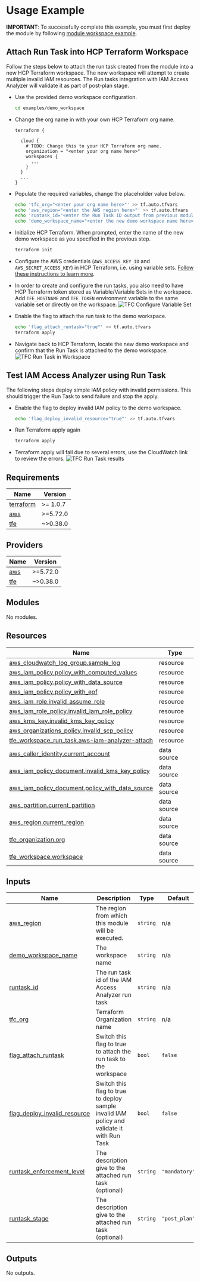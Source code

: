 <!-- BEGIN_TF_DOCS -->
# Usage Example

**IMPORTANT**: To successfully complete this example, you must first deploy the module by following [module workspace example](../module\_workspace/README.md).

## Attach Run Task into HCP Terraform Workspace

Follow the steps below to attach the run task created from the module into a new HCP Terraform workspace. The new workspace will attempt to create multiple invalid IAM resources. The Run tasks integration with IAM Access Analyzer will validate it as part of post-plan stage.

* Use the provided demo workspace configuration.

  ```bash
  cd examples/demo_workspace
  ```

* Change the org name in with your own HCP Terraform org name.

  ```hcl
  terraform {

    cloud {
      # TODO: Change this to your HCP Terraform org name.
      organization = "<enter your org name here>"
      workspaces {
        ...
      }
    }
    ...
  }
  ```

* Populate the required variables, change the placeholder value below.

  ```bash
  echo 'tfc_org="<enter your org name here>"' >> tf.auto.tfvars
  echo 'aws_region="<enter the AWS region here>"' >> tf.auto.tfvars
  echo 'runtask_id="<enter the Run Task ID output from previous module deployment>"' >> tf.auto.tfvars
  echo 'demo_workspace_name="<enter the new demo workspace name here>"' >> tf.auto.tfvars
  ```

* Initialize HCP Terraform. When prompted, enter the name of the new demo workspace as you specified in the previous step.

  ```bash
  terraform init
  ```

* Configure the AWS credentials (`AWS_ACCESS_KEY_ID` and `AWS_SECRET_ACCESS_KEY`) in HCP Terraform, i.e. using variable sets. [Follow these instructions to learn more](https://developer.hashicorp.com/terraform/tutorials/cloud-get-started/cloud-create-variable-set).

* In order to create and configure the run tasks, you also need to have HCP Terraform token stored as Variable/Variable Sets in the workspace. Add `TFE_HOSTNAME` and `TFE_TOKEN` environment variable to the same variable set or directly on the workspace. ![TFC Configure Variable Set](../diagram/TerraformCloud-VariableSets.png?raw=true "Configure HCP Terraform Variable Set")

* Enable the flag to attach the run task to the demo workspace.

   ```bash
   echo 'flag_attach_runtask="true"' >> tf.auto.tfvars
   terraform apply
   ```

* Navigate back to HCP Terraform, locate the new demo workspace and confirm that the Run Task is attached to the demo workspace. ![TFC Run Task in Workspace](../../diagram/TerraformCloud-RunTaskWorkspace.png?raw=true "Run Task attached to the demo workspace")

## Test IAM Access Analyzer using Run Task

The following steps deploy simple IAM policy with invalid permissions. This should trigger the Run Task to send failure and stop the apply.

* Enable the flag to deploy invalid IAM policy to the demo workspace.

  ```bash
  echo 'flag_deploy_invalid_resource="true"' >> tf.auto.tfvars
  ```

* Run Terraform apply again

  ```bash
  terraform apply
  ```

* Terraform apply will fail due to several errors, use the CloudWatch link to review the errors. ![TFC Run Task results](../../diagram/TerraformCloud-RunTaskOutput.png?raw=true "Run Task output with IAM Access Analyzer validation")

## Requirements

| Name | Version |
|------|---------|
| <a name="requirement_terraform"></a> [terraform](#requirement\_terraform) | >= 1.0.7 |
| <a name="requirement_aws"></a> [aws](#requirement\_aws) | >=5.72.0 |
| <a name="requirement_tfe"></a> [tfe](#requirement\_tfe) | ~>0.38.0 |

## Providers

| Name | Version |
|------|---------|
| <a name="provider_aws"></a> [aws](#provider\_aws) | >=5.72.0 |
| <a name="provider_tfe"></a> [tfe](#provider\_tfe) | ~>0.38.0 |

## Modules

No modules.

## Resources

| Name | Type |
|------|------|
| [aws_cloudwatch_log_group.sample_log](https://registry.terraform.io/providers/hashicorp/aws/latest/docs/resources/cloudwatch_log_group) | resource |
| [aws_iam_policy.policy_with_computed_values](https://registry.terraform.io/providers/hashicorp/aws/latest/docs/resources/iam_policy) | resource |
| [aws_iam_policy.policy_with_data_source](https://registry.terraform.io/providers/hashicorp/aws/latest/docs/resources/iam_policy) | resource |
| [aws_iam_policy.policy_with_eof](https://registry.terraform.io/providers/hashicorp/aws/latest/docs/resources/iam_policy) | resource |
| [aws_iam_role.invalid_assume_role](https://registry.terraform.io/providers/hashicorp/aws/latest/docs/resources/iam_role) | resource |
| [aws_iam_role_policy.invalid_iam_role_policy](https://registry.terraform.io/providers/hashicorp/aws/latest/docs/resources/iam_role_policy) | resource |
| [aws_kms_key.invalid_kms_key_policy](https://registry.terraform.io/providers/hashicorp/aws/latest/docs/resources/kms_key) | resource |
| [aws_organizations_policy.invalid_scp_policy](https://registry.terraform.io/providers/hashicorp/aws/latest/docs/resources/organizations_policy) | resource |
| [tfe_workspace_run_task.aws-iam-analyzer-attach](https://registry.terraform.io/providers/hashicorp/tfe/latest/docs/resources/workspace_run_task) | resource |
| [aws_caller_identity.current_account](https://registry.terraform.io/providers/hashicorp/aws/latest/docs/data-sources/caller_identity) | data source |
| [aws_iam_policy_document.invalid_kms_key_policy](https://registry.terraform.io/providers/hashicorp/aws/latest/docs/data-sources/iam_policy_document) | data source |
| [aws_iam_policy_document.policy_with_data_source](https://registry.terraform.io/providers/hashicorp/aws/latest/docs/data-sources/iam_policy_document) | data source |
| [aws_partition.current_partition](https://registry.terraform.io/providers/hashicorp/aws/latest/docs/data-sources/partition) | data source |
| [aws_region.current_region](https://registry.terraform.io/providers/hashicorp/aws/latest/docs/data-sources/region) | data source |
| [tfe_organization.org](https://registry.terraform.io/providers/hashicorp/tfe/latest/docs/data-sources/organization) | data source |
| [tfe_workspace.workspace](https://registry.terraform.io/providers/hashicorp/tfe/latest/docs/data-sources/workspace) | data source |

## Inputs

| Name | Description | Type | Default | Required |
|------|-------------|------|---------|:--------:|
| <a name="input_aws_region"></a> [aws\_region](#input\_aws\_region) | The region from which this module will be executed. | `string` | n/a | yes |
| <a name="input_demo_workspace_name"></a> [demo\_workspace\_name](#input\_demo\_workspace\_name) | The workspace name | `string` | n/a | yes |
| <a name="input_runtask_id"></a> [runtask\_id](#input\_runtask\_id) | The run task id of the IAM Access Analyzer run task | `string` | n/a | yes |
| <a name="input_tfc_org"></a> [tfc\_org](#input\_tfc\_org) | Terraform Organization name | `string` | n/a | yes |
| <a name="input_flag_attach_runtask"></a> [flag\_attach\_runtask](#input\_flag\_attach\_runtask) | Switch this flag to true to attach the run task to the workspace | `bool` | `false` | no |
| <a name="input_flag_deploy_invalid_resource"></a> [flag\_deploy\_invalid\_resource](#input\_flag\_deploy\_invalid\_resource) | Switch this flag to true to deploy sample invalid IAM policy and validate it with Run Task | `bool` | `false` | no |
| <a name="input_runtask_enforcement_level"></a> [runtask\_enforcement\_level](#input\_runtask\_enforcement\_level) | The description give to the attached run task (optional) | `string` | `"mandatory"` | no |
| <a name="input_runtask_stage"></a> [runtask\_stage](#input\_runtask\_stage) | The description give to the attached run task (optional) | `string` | `"post_plan"` | no |

## Outputs

No outputs.
<!-- END_TF_DOCS -->
